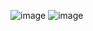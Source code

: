 ![image](https://github.com/Artem141231/Neoflex-2.0/assets/118425698/9c93ebb5-ee38-4bd6-a7ad-aeabfe418274)
![image](https://github.com/Artem141231/Neoflex-2.0/assets/118425698/43ba808b-0ad8-4a1a-8a68-5e51148b4d39)
